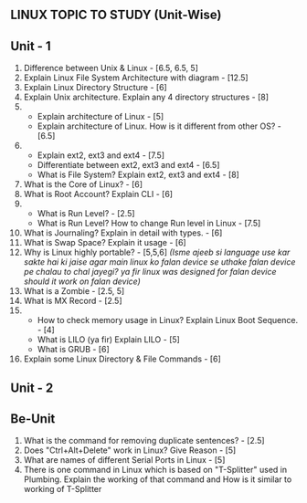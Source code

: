 <b>LINUX TOPIC TO STUDY (Unit-Wise)</b>
-------------------------------

<b>Unit - 1</b>
----------------------

<ol>
	<li> Difference between Unix & Linux  - [6.5, 6.5, 5]  </li>
	<li> Explain Linux File System Architecture with diagram - [12.5] </li>
	<li> Explain Linux Directory Structure - [6] </li>
	<li> Explain Unix architecture. Explain any 4 directory structures - [8] </li>
	<li><ul>
		<li> Explain architecture of Linux - [5]</li>
		<li> Explain architecture of Linux. How is it different from other OS? - [6.5] </li>
	</ul></li>
	<li><ul>
		<li> Explain ext2, ext3 and ext4 - [7.5] </li>
		<li> Differentiate between ext2, ext3 and ext4 - [6.5] </li>
		<li> What is File System? Explain ext2, ext3 and ext4 - [8] </li>
	</ul></li>
	<li> What is the Core of Linux? - [6] </li>
	<li> What is Root Account? Explain CLI - [6] </li>
	<li><ul>
		<li> What is Run Level? - [2.5] </li>
		<li> What is Run Level? How to change Run level in Linux - [7.5] </li>
	</ul></li>
	<li> What is Journaling? Explain in detail with types. - [6] </li>
	<li> What is Swap Space? Explain it usage - [6] </li>
	<li> Why is Linux highly portable? - [5,5,6] <em>(Isme ajeeb si language use kar sakte hai ki jaise agar main linux ko falan device se uthake falan device pe chalau to chal jayegi? ya fir linux was designed for falan device should it work on falan device)</em></li>
	<li> What is a Zombie - [2.5, 5] </li>
	<li> What is MX Record - [2.5] </li>
	<li><ul>
		<li> How to check memory usage in Linux? Explain Linux Boot Sequence. - [4] </li>
		<li> What is LILO (ya fir) Explain LILO - [5] </li>
		<li> What is GRUB - [6] </li>
	</ul></li>
	<li> Explain some Linux Directory & File Commands - [6] </li>
</ol>

<b>Unit - 2</b>
----------------------

<b>Be-Unit</b>
----------------------

<ol>
	<li> What is the command for removing duplicate sentences? - [2.5] </li>
	<li> Does "Ctrl+Alt+Delete" work in Linux? Give Reason - [5] </li>
	<li> What are names of different Serial Ports in Linux - [5] </li>
	<li> There is one command in Linux which is based on "T-Splitter" used in Plumbing. Explain the working of that command and How is it similar to working of T-Splitter</li>
</ol>